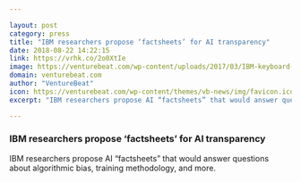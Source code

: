 ```yaml
---

layout: post
category: press
title: "IBM researchers propose ‘factsheets’ for AI transparency"
date: 2018-08-22 14:22:15
link: https://vrhk.co/2o0XtIe
image: https://venturebeat.com/wp-content/uploads/2017/03/IBM-keyboard-Esteban-Maringolo-Flickr.jpg?fit=1600%2C1200&strip=all
domain: venturebeat.com
author: "VentureBeat"
icon: https://venturebeat.com/wp-content/themes/vb-news/img/favicon.ico
excerpt: "IBM researchers propose AI “factsheets” that would answer questions about algorithmic bias, training methodology, and more."

---
```


### IBM researchers propose ‘factsheets’ for AI transparency

IBM researchers propose AI “factsheets” that would answer questions about algorithmic bias, training methodology, and more.